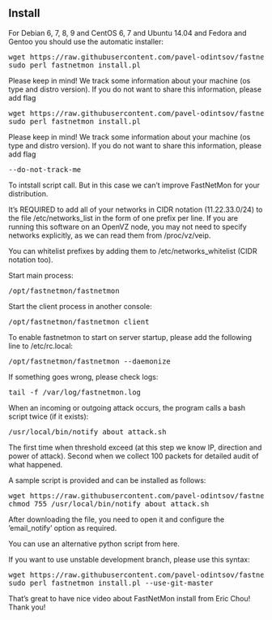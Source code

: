 ## Install ##

For Debian 6, 7, 8, 9 and CentOS 6, 7 and Ubuntu 14.04 and Fedora and Gentoo you should use the automatic installer:
<pre>
wget https://raw.githubusercontent.com/pavel-odintsov/fastnetmon/master/src/fastnetmon_install.pl -Ofastnetmon_install.pl 
sudo perl fastnetmon_install.pl
</pre>

Please keep in mind! We track some information about your machine (os type and distro version). If you do not want to share this information, please add flag
<pre>
wget https://raw.githubusercontent.com/pavel-odintsov/fastnetmon/master/src/fastnetmon_install.pl -Ofastnetmon_install.pl 
sudo perl fastnetmon_install.pl
</pre>
Please keep in mind! We track some information about your machine (os type and distro version). If you do not want to share this information, please add flag
<pre>
--do-not-track-me
</pre>

To intstall script call. But in this case we can’t improve FastNetMon for your distribution.

It’s REQUIRED to add all of your networks in CIDR notation (11.22.33.0/24) to the file /etc/networks_list in the form of one prefix per line. If you are running this software on an OpenVZ node, you may not need to specify networks explicitly, as we can read them from /proc/vz/veip.

You can whitelist prefixes by adding them to /etc/networks_whitelist (CIDR notation too).

Start main process:
<pre>
/opt/fastnetmon/fastnetmon
</pre>

Start the client process in another console:
<pre>
/opt/fastnetmon/fastnetmon_client
</pre>

To enable fastnetmon to start on server startup, please add the following line to /etc/rc.local:
<pre>
/opt/fastnetmon/fastnetmon --daemonize
</pre>

If something goes wrong, please check logs:
<pre>
tail -f /var/log/fastnetmon.log
</pre>

When an incoming or outgoing attack occurs, the program calls a bash script twice (if it exists):
<pre>
/usr/local/bin/notify_about_attack.sh
</pre>

The first time when threshold exceed (at this step we know IP, direction and power of attack). Second when we collect 100 packets for detailed audit of what happened.

A sample script is provided and can be installed as follows:
<pre>
wget https://raw.githubusercontent.com/pavel-odintsov/fastnetmon/master/src/notify_about_attack.sh -O/usr/local/bin/notify_about_attack.sh
chmod 755 /usr/local/bin/notify_about_attack.sh
</pre>

After downloading the file, you need to open it and configure the ’email_notify’ option as required.

You can use an alternative python script from here.

If you want to use unstable development branch, please use this syntax:
<pre>
wget https://raw.githubusercontent.com/pavel-odintsov/fastnetmon/master/src/fastnetmon_install.pl -Ofastnetmon_install.pl 
sudo perl fastnetmon_install.pl --use-git-master
</pre>
 
That’s great to have nice video about FastNetMon install from Eric Chou! Thank you!
